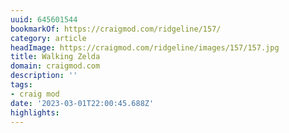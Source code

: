 ```yaml
---
uuid: 645601544
bookmarkOf: https://craigmod.com/ridgeline/157/
category: article
headImage: https://craigmod.com/ridgeline/images/157/157.jpg
title: Walking Zelda
domain: craigmod.com
description: ''
tags:
- craig mod
date: '2023-03-01T22:00:45.688Z'
highlights:
---
```



